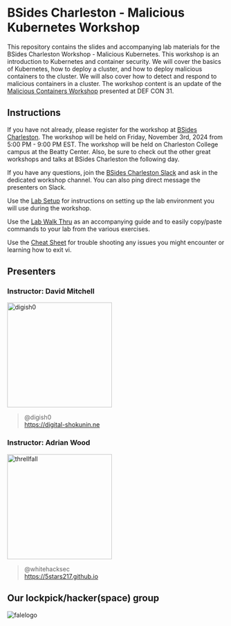 # BSides Charleston - Malicious Kubernetes Workshop

This repository contains the slides and accompanying lab materials for the BSides Charleston Workshop - Malicious Kubernetes. This workshop is an introduction to Kubernetes and container security. We will cover the basics of Kubernetes, how to deploy a cluster, and how to deploy malicious containers to the cluster. We will also cover how to detect and respond to malicious containers in a cluster. The workshop content is an update of the [Malicious Containers Workshop](https://forum.defcon.org/node/246020) presented at DEF CON 31.

## Instructions
If you have not already, please register for the workshop at [BSides Charleston](https://bsidescharleston.org/). The workshop will be held on Friday, November 3rd, 2024 from 5:00 PM - 9:00 PM EST. The workshop will be held on Charleston College campus at the Beatty Center. Also, be sure to check out the other great workshops and talks at BSides Charleston the following day.

If you have any questions, join the [BSides Charleston Slack](https://bsidescharleston.herokuapp.com/) and ask in the dedicated workshop channel. You can also ping direct message the presenters on Slack.

Use the [Lab Setup](Lab%20Setup.md) for instructions on setting up the lab environment you will use during the workshop.

Use the [Lab Walk Thru](labs_walk_thru.md) as an accompanying guide and to easily copy/paste commands to your lab from the various exercises.

Use the [Cheat Sheet](cheatsheet.md) for trouble shooting any issues you might encounter or learning how to exit vi.


## Presenters

### Instructor: David Mitchell
<img width="242" alt="digish0" src="https://github.com/lockfale/Malicious_Containers_Workshop/assets/913856/05a0519d-e6e9-420c-8cc2-fa67b1737902">

> @digish0\
> https://digital-shokunin.ne

### Instructor: Adrian Wood 
<img width="242" alt="threllfall" src="https://github.com/lockfale/Malicious_Containers_Workshop/assets/913856/46bd8379-00b9-4887-91cd-f3c6495a78c5">

> @whitehacksec\
> https://5stars217.github.io

## Our lockpick/hacker(space) group

![falelogo](https://github.com/lockfale/Malicious_Containers_Workshop/assets/913856/4a836cf4-cc97-49ec-a4c8-ed739c83820e)
